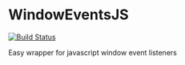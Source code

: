 # WindowEventsJS

[![Build Status](https://travis-ci.org/timbeurskens/WindowEventsJS.svg?branch=master)](https://travis-ci.org/timbeurskens/WindowEventsJS)

Easy wrapper for javascript window event listeners
